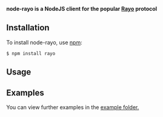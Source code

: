 **node-rayo is a NodeJS client for the popular [Rayo](https://github.com/rayo/) protocol**


## Installation
    
To install node-rayo, use [npm](http://github.com/isaacs/npm):

    $ npm install rayo

## Usage

  
## Examples

You can view further examples in the [example folder.](https://github.com/wearefractal/node-rayo/tree/master/examples)
